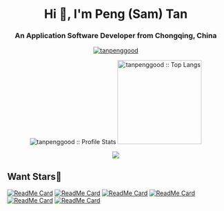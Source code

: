 <h1 align="center">Hi 👋, I'm Peng (Sam) Tan</h1>
<h3 align="center">An Application Software Developer from Chongqing, China</h3>

<p align="center">
  <a href="https://github.com/ryo-ma/github-profile-trophy">
    <img src="https://github-profile-trophy.vercel.app/?username=tanpenggood&theme=onedark&row=1&column=6" alt="tanpenggood" />
  </a>
</p>

<p align="center">
  <img heigth="195" src="https://github-readme-stats.vercel.app/api?username=tanpenggood&show_icons=true&theme=synthwave" alt="tanpenggood :: Profile Stats" />
  <img height="195" src="https://github-readme-stats.vercel.app/api/top-langs/?username=tanpenggood&langs_count=10&theme=synthwave&layout=compact" alt="tanpenggood :: Top Langs" />
</p>

<p align="center">
  <a href="https://github.com/tanpenggood">
    <img src="https://streak-stats.demolab.com/?user=tanpenggood&theme=dark"/>
  </a>
</p>

## Want Stars🌟

<p align="center">
  
[![ReadMe Card](https://github-readme-stats.vercel.app/api/pin/?username=tanpenggood-best-practices&repo=build-any&theme=gruvbox)](https://github.com/tanpenggood-best-practices/build-any)
[![ReadMe Card](https://github-readme-stats.vercel.app/api/pin/?username=tanpenggood&repo=location-top-1000&theme=radical)](https://github.com/tanpenggood/location-top-1000)
[![ReadMe Card](https://github-readme-stats.vercel.app/api/pin/?username=tanpenggood&repo=auto-browser-script-engine&theme=dracula)](https://github.com/tanpenggood/auto-browser-script-engine)
[![ReadMe Card](https://github-readme-stats.vercel.app/api/pin/?username=tanpenggood-best-practices&repo=spring-boot-redis-stream&theme=cobalt)](https://github.com/tanpenggood-best-practices/spring-boot-redis-stream)
[![ReadMe Card](https://github-readme-stats.vercel.app/api/pin/?username=tanpenggood&repo=xiaohongshu&theme=radical)](https://github.com/tanpenggood/xiaohongshu)
[![ReadMe Card](https://github-readme-stats.vercel.app/api/pin/?username=tanpenggood-best-practices&repo=deploying-multiple-web-applications&theme=merko)](https://github.com/tanpenggood-best-practices/deploying-multiple-web-applications)
</p>

